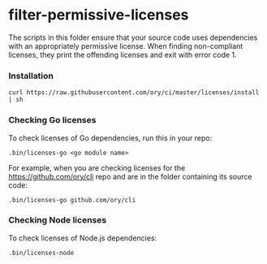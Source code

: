 # filter-permissive-licenses

The scripts in this folder ensure that your source code uses dependencies with
an appropriately permissive license. When finding non-compliant licenses, they
print the offending licenses and exit with error code 1.

### Installation

```
curl https://raw.githubusercontent.com/ory/ci/master/licenses/install | sh
```

### Checking Go licenses

To check licenses of Go dependencies, run this in your repo:

```
.bin/licenses-go <go module name>
```

For example, when you are checking licenses for the https://github.com/ory/cli
repo and are in the folder containing its source code:

```
.bin/licenses-go github.com/ory/cli
```

### Checking Node licenses

To check licenses of Node.js dependencies:

```
.bin/licenses-node
```
